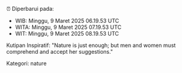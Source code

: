 ⏰ Diperbarui pada:
- WIB: Minggu, 9 Maret 2025 06.19.53 UTC
- WITA: Minggu, 9 Maret 2025 07.19.53 UTC
- WIT: Minggu, 9 Maret 2025 08.19.53 UTC

Kutipan Inspiratif:
"Nature is just enough; but men and women must comprehend and accept her suggestions."


Kategori: nature

